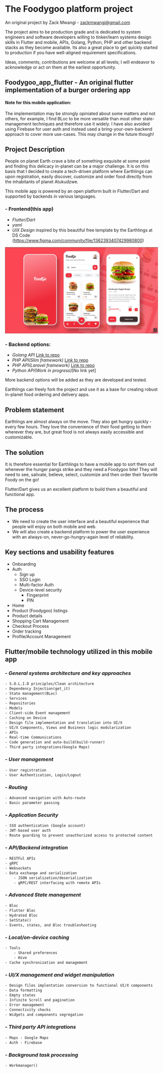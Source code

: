 # The Foodygoo platform project
An original project by Zack Mwangi - <zackmwangi@gmail.com>

The project aims to be production grade and is dedicated to system engineers and software developers willing to tinker/learn systems design 
skills in Flutter and mobile, APIs, Golang, Python, PHP and other backend stacks as they become available. Its also a great place to get quickly started 
to production if you have well-aligned requirement specifications.

Ideas, comments, contributions are welcome at all levels; I will endeavor to acknowledge or act on them at the earliest opportunity. 

## Foodygoo_app_flutter - An original  flutter implementation of a burger ordering app

#### Note for this mobile application: 
The implementation may be strongly opiniated about some matters and not others, for example, I find BLoc to be more versatile than most other state-management
 techniques and therefore use it widely. I have also avoided using Firebase for user auth and instead used a bring-your-own-backend approach to cover more use-cases. 
 This may change in the future though!

## Project Description

People on planet Earth crave a bite of something exquisite at some point and finding this delicacy in-planet can be a major challenge. 
It is on this basis that I decided to create a tech-driven platform where Earthlings can upon registration, easily discover, customize and order 
food directly from the inhabitants of planet Atukudzwe.

This mobile app is powered by an open platform built in Flutter/Dart and supported by backends in various languages.

### - Frontend(this app) 
- *Flutter/Dart*
- *yaml*
- *UIX Design* inspired by this beautiful free template by the Earthlings at DS Code (https://www.figma.com/community/file/1362393407429980800)

![From the Earthlings at DS Code!](/resources/images/foodgo.jpg "Original Food App design template by DS Code")

### - Backend options:
- *Golang API* [Link to repo](https://github.com/zackmwangi/foodygoo_api_golang)
- *PHP API(Slim framework)* [Link to repo](https://github.com/zackmwangi/foodygoo_api_php_slim)
- *PHP API(Laravel framework)* [Link to repo](https://github.com/zackmwangi/foodygoo_api_php_laravel)
- *Python API(Work in progress)*[No link yet]

More backend options will be added as they are developed and tested.

Earthlings can freely fork the project and use it as a base for creating robust in-planet food ordering and delivery apps.

## Problem statement

Earthlings are almost always on the move. They also get hungry quickly - every few hours. They love the convenience of their food getting to them wherever they are, 
but great food is not always easily accessible and customizable.

## The solution
It is therefore essential for Earthlings to have a mobile app to sort them out whenever the hunger pangs strike and they need a Foodygoo bite! They will need to see, salivate, believe, select, customize and then order their favorite Foody on the go!

Flutter/Dart gives us an excellent platform to build them a beautiful and functional app.

## The process
- We need to create the user interface and a beautiful experience that people will enjoy on both mobile and web.
- We will also create a backend platform to power the user experience with an always-on, never-go-hungry-again level of reliability.

## Key sections and usability  features

- Onboarding
- Auth
    - Sign up
    - SSO Login
    - Multi-factor Auth
    - Device-level security
        - Fingerprint
        - PIN 
- Home
- Product (Foodygoo) listings
- Product details
- Shopping Cart Management
- Checkout Process
- Order tracking
- Profile/Account Management

## Flutter/mobile technology utilized in this mobile app

### - *General systems architecture and key approaches*
    - S.O.L.I.D principles/Clean architecture
    - Dependency Injection(get_it)
    - State management(BLoc)
    - Services
    - Repositories
    - Models
    - Client-side Event management
    - Caching on Device
    - Design file implementation and translation into UI/X
    - UI/X Components, Views and Business logic modularization
    - APIs
    - Real-time Communications
    - Code generation and auto-build(build-runner)
    - Third party integrations(Google Maps)
    
### - *User management* 
    - User registration
    - User Authentication, Login/Logout

### - *Routing* 
    - Advanced navigation with Auto-route
    - Basic parameter passing
    
### - *Application Security*
    - SSO authentication (Google account)
    - JWT-based user auth
    - Route guarding to prevent unauthorized access to protected content

### - *API/Backend integration*
    - RESTFul APIs
    - gRPC
    - Websockets
    - Data exchange and serialization
        - JSON serialization/deserialization
        - gRPC/REST interfacing with remote APIs

### - *Advanced State management*
    - Bloc
    - Flutter Bloc
    - Hydrated Bloc
    - SetState()
    - Events, states, and Bloc troubleshooting

### - *Local/on-device caching*
    - Tools
        - Shared preferences
        - Hive
    - Cache synchronization and management

### - *UI/X management and widget manipulation*
    - Design files implentation conversion to functional UI/X components
    - Data formatting
    - Empty states
    - Infinite Scroll and pagination
    - Error management
    - Connectivity checks
    - Widgets and components segregation

### - *Third party API integrations*
    - Maps - Google Maps 
    - Auth - Firebase

### - *Background task processing*
    - Workmanager()








